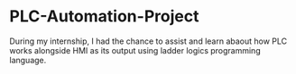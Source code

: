 # PLC-Automation-Project
During my internship, I had the chance to assist and learn abaout how PLC works alongside HMI as its output using ladder logics programming language. 
